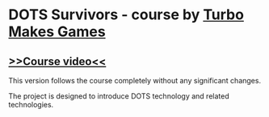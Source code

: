 # DOTS Survivors - course by [Turbo Makes Games](https://www.youtube.com/@TurboMakesGames)
## [>>Course video<<](https://www.youtube.com/watch?v=cc5l66FwpQ4)
This version follows the course completely without any significant changes. 

The project is designed to introduce DOTS technology and related technologies.
